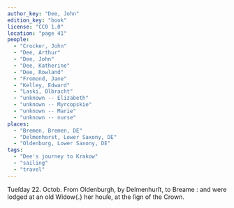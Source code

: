 ```yaml
---
author_key: "Dee, John"
edition_key: "book"
license: "CC0 1.0"
location: "page 41"
people:
  - "Crocker, John"
  - "Dee, Arthur"
  - "Dee, John"
  - "Dee, Katherine"
  - "Dee, Rowland"
  - "Fromond, Jane"
  - "Kelley, Edward"
  - "Laski, Olbracht"
  - "unknown -- Elizabeth"
  - "unknown -- Myrcopskie"
  - "unknown -- Marie"
  - "unknown -- nurse"
places:
  - "Bremen, Bremen, DE"
  - "Delmenhorst, Lower Saxony, DE"
  - "Oldenburg, Lower Saxony, DE"
tags:
  - "Dee's journey to Krakow"
  - "sailing"
  - "travel"
---
```

Tueſday 22. Octob. From Oldenburgh, by Delmenhurſt, to Breame : and were lodged at an old
Widow{.} her houſe, at the ſign of the Crown.
